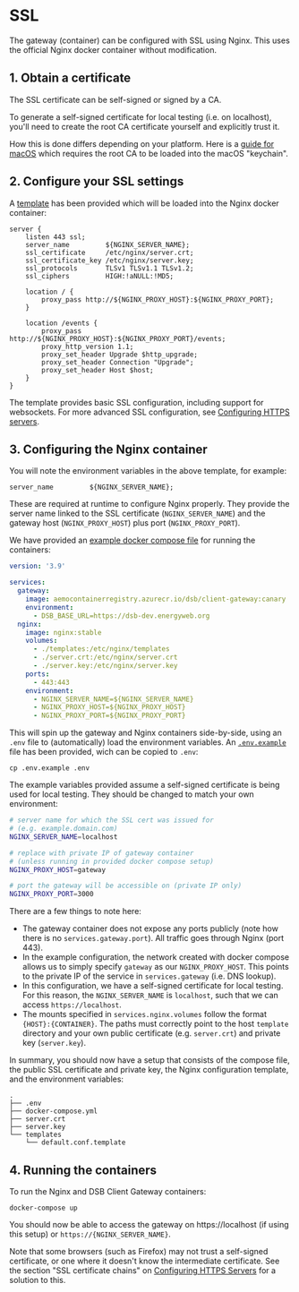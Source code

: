# SSL

The gateway (container) can be configured with SSL using Nginx. This uses
the official Nginx docker container without modification.

## 1. Obtain a certificate

The SSL certificate can be self-signed or signed by a CA.

To generate a self-signed certificate for local testing (i.e. on localhost),
you'll need to create the root CA certificate yourself and explicitly trust it.

How this is done differs depending on your platform. Here is a
[guide for macOS](https://www.freecodecamp.org/news/how-to-get-https-working-on-your-local-development-environment-in-5-minutes-7af615770eec/)
which requires the root CA to be loaded into the macOS "keychain".

## 2. Configure your SSL settings

A [template](./templates/default.conf.template) has been provided
which will be loaded into the Nginx docker container:

```nginx
server {
    listen 443 ssl;
    server_name         ${NGINX_SERVER_NAME};
    ssl_certificate     /etc/nginx/server.crt;
    ssl_certificate_key /etc/nginx/server.key;
    ssl_protocols       TLSv1 TLSv1.1 TLSv1.2;
    ssl_ciphers         HIGH:!aNULL:!MD5;

    location / {
        proxy_pass http://${NGINX_PROXY_HOST}:${NGINX_PROXY_PORT};
    }

    location /events {
        proxy_pass http://${NGINX_PROXY_HOST}:${NGINX_PROXY_PORT}/events;
        proxy_http_version 1.1;
        proxy_set_header Upgrade $http_upgrade;
        proxy_set_header Connection "Upgrade";
        proxy_set_header Host $host;
    }
}
```

The template provides basic SSL configuration, including support for
websockets. For more advanced SSL configuration, see
[Configuring HTTPS servers](http://nginx.org/en/docs/http/configuring_https_servers.html).

## 3. Configuring the Nginx container

You will note the environment variables in the above template, for example:
```nginx
server_name         ${NGINX_SERVER_NAME};
```

These are required at runtime to configure Nginx properly. They provide the
server name linked to the SSL certificate (`NGINX_SERVER_NAME`) and the
gateway host (`NGINX_PROXY_HOST`) plus port (`NGINX_PROXY_PORT`).

We have provided an [example docker compose file](./docker-compose.yml)
for running the containers:
```yml
version: '3.9'

services:
  gateway:
    image: aemocontainerregistry.azurecr.io/dsb/client-gateway:canary
    environment:
      - DSB_BASE_URL=https://dsb-dev.energyweb.org
  nginx:
    image: nginx:stable
    volumes:
      - ./templates:/etc/nginx/templates
      - ./server.crt:/etc/nginx/server.crt
      - ./server.key:/etc/nginx/server.key
    ports:
      - 443:443
    environment:
      - NGINX_SERVER_NAME=${NGINX_SERVER_NAME}
      - NGINX_PROXY_HOST=${NGINX_PROXY_HOST}
      - NGINX_PROXY_PORT=${NGINX_PROXY_PORT}
```

This will spin up the gateway and Nginx containers side-by-side, using an
`.env` file to (automatically) load the environment variables. An
[`.env.example`](./.env.example) file has been provided, wich can be copied to `.env`:

```
cp .env.example .env
```

The example variables provided assume a self-signed certificate is being used
for local testing. They should be changed to match your own environment:
```sh
# server name for which the SSL cert was issued for
# (e.g. example.domain.com)
NGINX_SERVER_NAME=localhost

# replace with private IP of gateway container
# (unless running in provided docker compose setup)
NGINX_PROXY_HOST=gateway

# port the gateway will be accessible on (private IP only)
NGINX_PROXY_PORT=3000
```

There are a few things to note here:

- The gateway container does not expose any ports publicly (note how there is
no `services.gateway.port`). All traffic goes through Nginx (port 443).
- In the example configuration, the network created with docker compose allows
us to simply specify `gateway` as our `NGINX_PROXY_HOST`. This points to the
private IP of the service in `services.gateway` (i.e. DNS lookup).
- In this configuration, we have a self-signed certificate for local testing.
For this reason, the `NGINX_SERVER_NAME` is `localhost`, such that we can
access `https://localhost`.
- The mounts specified in `services.nginx.volumes` follow the format
`{HOST}:{CONTAINER}`. The paths must correctly point to the host `template`
directory and your own public certificate (e.g. `server.crt`) and
private key (`server.key`).

In summary, you should now have a setup that consists of the compose file,
the public SSL certificate and private key, the Nginx configuration
template, and the environment variables:
```
.
├── .env
├── docker-compose.yml
├── server.crt
├── server.key
└── templates
    └── default.conf.template
```

## 4. Running the containers

To run the Nginx and DSB Client Gateway containers:
```
docker-compose up
```

You should now be able to access the gateway on https://localhost
(if using this setup) or `https://{NGINX_SERVER_NAME}`.

Note that some browsers (such as Firefox) may not trust a self-signed
certificate, or one where it doesn't know the intermediate certificate.
See the section "SSL certificate chains" on
[Configuring HTTPS Servers](http://nginx.org/en/docs/http/configuring_https_servers.html)
for a solution to this.
